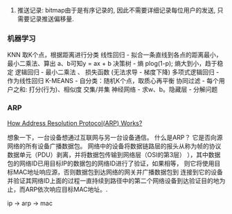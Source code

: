 1. 推送记录: bitmap由于是有序记录的, 因此不需要详细记录每位用户的发送, 只需要记录推送偏移量.

### 机器学习
KNN 取K个点，根据距离进行分类
线性回归 - 拟合一条直线到各点的距离最小，最小二乘法、算出 a、b可知y = ax + b
决策树 - 熵 plog(1-p); 熵大到小，趋于稳定
逻辑回归 - 最小二乘法 、 损失函数 (无法求导 - 梯度下降)
多项式逻辑回归 - 作为线性回归
K-MEANS - 自分类：随机K个点，取质心再平衡
协同过滤 - 每个用户之和: 打分(行为)、相似度 交集/并集
神经网络 - 求w、b。隐藏层 - 分解问题

### ARP
[How Address Resolution Protocol(ARP) Works?](https://www.geeksforgeeks.org/how-address-resolution-protocol-arp-works/)

想象一下，一台设备想通过互联网与另一台设备通信。 什么是ARP？ 它是否向源网络的所有设备广播数据包。
网络中的设备将数据链路层的报头从称为帧的协议数据单元（PDU）剥离，并将数据包传输到网络层（OSI的第3层） ），其中数据包的网络ID已用目标IP的数据包的网络ID进行了验证，如果相等，
则它将使用目标MAC地址响应源，否则数据包到达网络的网关并广播数据包到 连接到它的设备并验证其网络ID上面的过程一直持续到路径中的第二个网络设备到达验证目的地为止，而ARP依次响应目标MAC地址。.

ip -> arp -> mac
